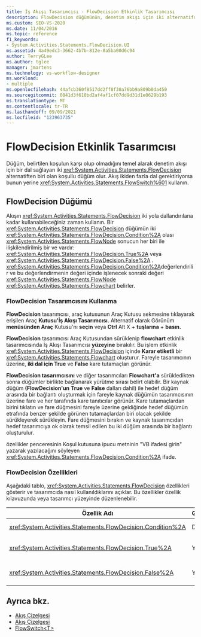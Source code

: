 ```yaml
---
title: İş Akışı Tasarımcısı - FlowDecision Etkinlik Tasarımcısı
description: FlowDecision düğümünün, denetim akışı için iki alternatifden birini sağlayan koşullu düğüm olduğunu öğrenin.
ms.custom: SEO-VS-2020
ms.date: 11/04/2016
ms.topic: reference
f1_keywords:
- System.Activities.Statements.FlowDecision.UI
ms.assetid: 4a49edc3-3662-4b7b-812e-0a5ba00d6c94
author: TerryGLee
ms.author: tglee
manager: jmartens
ms.technology: vs-workflow-designer
ms.workload:
- multiple
ms.openlocfilehash: 44afcb360f8517dd2ff8f30a76bb9a809b0da450
ms.sourcegitcommit: 0841d3f610bd2af4af1cf07dd9d31d1e0629b193
ms.translationtype: MT
ms.contentlocale: tr-TR
ms.lasthandoff: 09/09/2021
ms.locfileid: "123963735"
---
```

# <a name="flowdecision-activity-designer"></a>FlowDecision Etkinlik Tasarımcısı

Düğüm, belirtilen koşulun karşı olup olmadığını temel alarak denetim akışı için bir dal sağlayan iki <xref:System.Activities.Statements.FlowDecision> alternatiften biri olan koşullu düğüm olur. Akış ikiden fazla dal gerektiriyorsa bunun yerine <xref:System.Activities.Statements.FlowSwitch%601> kullanın.

## <a name="the-flowdecision-node"></a>FlowDecision Düğümü

Akışın <xref:System.Activities.Statements.FlowDecision> iki yola dallandırılana kadar kullanabileceğiniz zaman kullanın. Bir <xref:System.Activities.Statements.FlowDecision> düğümün iki <xref:System.Activities.Statements.FlowDecision.Condition%2A> olası <xref:System.Activities.Statements.FlowNode> sonucun her biri ile ilişkilendirilmiş bir ve vardır: <xref:System.Activities.Statements.FlowDecision.True%2A> veya <xref:System.Activities.Statements.FlowDecision.False%2A> . <xref:System.Activities.Statements.FlowDecision.Condition%2A>değerlendirilir ve bu değerlendirmenin değeri içinde işlenecek sonraki değeri <xref:System.Activities.Statements.FlowNode> <xref:System.Activities.Statements.Flowchart> belirler.

### <a name="using-the-flowdecision-designer"></a>FlowDecision Tasarımcısını Kullanma

**FlowDecision** tasarımcısı, araç kutusunun  Araç Kutusu sekmesine tıklayarak erişilen Araç **Kutusu'İş Akışı Tasarımcısı.** Alternatif olarak Görünüm **menüsünden Araç** Kutusu'nı **seçin** veya **Ctrl** Alt X + **tuşlarına** + **basın.**

**FlowDecision** tasarımcısı Araç Kutusundan sürüklenip **flowchart** etkinlik tasarımcısında İş Akışı Tasarımcısı **yüzeyine** bırakılır. Bu işlem etkinlik <xref:System.Activities.Statements.FlowDecision> içinde **Karar etiketli** bir <xref:System.Activities.Statements.Flowchart> oluşturur. Fareyle tasarımcının üzerine, **iki dal için True** ve **False** kare tutamaçları görünür.

**FlowDecision tasarımcısını** ve diğer tasarımcıları **Flowchart'a** sürükledikten sonra düğümler birlikte bağlanarak yürütme sırası belirt olabilir. Bir kaynak düğüm **(FlowDecision'un** **True** ve **False** dalları dahil) ile hedef düğüm arasında bir bağlantı oluşturmak için fareyle kaynak düğümün tasarımcısının üzerine fare ve her tarafında kare tanıtıcılar görünür. Kare tutamaçlardan birini tıklatın ve fare düğmesini fareyle üzerine geldiğinde hedef düğümün etrafında benzer şekilde görünen tutamaçlardan biri olacak şekilde sürükleyerek sürükleyin. Fare düğmesini bırakın ve kaynak tasarımcıdan hedef tasarımcıya ok olarak temsil edilen bu iki düğüm arasında bir bağlantı oluşturulur.

özellikler penceresinin Koşul kutusuna ipucu metninin "VB ifadesi girin" yazarak yazılacağını söyleyen <xref:System.Activities.Statements.FlowDecision.Condition%2A> ifade.  

### <a name="the-flowdecision-properties"></a>FlowDecision Özellikleri

Aşağıdaki tablo, <xref:System.Activities.Statements.FlowDecision> özellikleri gösterir ve tasarımcıda nasıl kullanıldıklarını açıklar. Bu özellikler özellik kılavuzunda veya tasarımcı yüzeyinde düzenlenebilir.

|Özellik Adı|Gerekli|Kullanım|
|-|--------------|-|
|<xref:System.Activities.Statements.FlowDecision.Condition%2A>|Doğru|Akış denetimi için hangi yolu takip etmek olduğunu belirleyen koşul.|
|<xref:System.Activities.Statements.FlowDecision.True%2A>|Yanlış|Eğer karşılandı ise akış denetimi <xref:System.Activities.Statements.FlowDecision.Condition%2A> tarafından alınan yol.|
|<xref:System.Activities.Statements.FlowDecision.False%2A>|Yanlış|Akışın karşılanmazsa akış denetimi <xref:System.Activities.Statements.FlowDecision.Condition%2A> tarafından alınan yol.|

## <a name="see-also"></a>Ayrıca bkz.

- [Akış Çizelgesi](../workflow-designer/flowchart-activity-designers.md)
- [Akış Çizelgesi](../workflow-designer/flowchart-activity-designer.md)
- [FlowSwitch\<T>](../workflow-designer/flowswitch-t-activity-designer.md)
